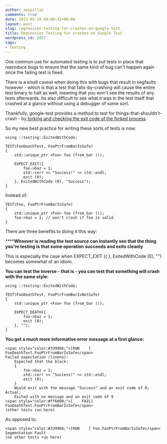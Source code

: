 ```yaml
---
author: smspillaz
comments: true
date: 2013-05-18 04:09:42+00:00
layout: post
slug: regression-testing-for-crashes-on-google-test
title: Regression Testing for crashes on Google Test
wordpress_id: 2837
tags:
- testing
---
```


One common use for automated testing is to put tests in place that reproduce bugs to ensure that the same kind of bug can't happen again once the failing test is fixed.

There is a small caveat when doing this with bugs that result in segfaults however - which is that a test that fails-by-crashing will cause the entire test binary to halt as well, meaning that you won't see the results of any tests afterwards. Its also difficult to see what it was in the test itself that crashed at a glance without using a debugger of some sort.

Thankfully, google-test provides a method to test for things-that-shouldn't-crash - by[ forking and checking the exit code of the forked process](https://code.google.com/p/googletest/wiki/V1_6_AdvancedGuide#How_It_Works).

So my new best practice for writing these sorts of tests is now:

    
    using ::testing::ExitedWithCode;
    
    TEST(FooDeathTest, FooPtrFromBarIsSafe)
    {
        std::unique_ptr <Foo> foo (from_bar ());
    
        EXPECT_EXIT({
            foo->baz = 1;
            std::cerr << "Success!" << std::endl;
            exit (0);
        }, ExitedWithCode (0), "Success");
    }


Instead of:

    
    TEST(Foo, FooPtrFromBarIsSafe)
    {
        std::unique_ptr <Foo> foo (from_bar ());
        foo->baz = 1; // won't crash if foo is valid
    }


There are three benefits to doing it this way:

******Whoever is reading the test source can instantly see that the thing you're testing is that some operation succeeds and exits cleanly**

This is especially the case when EXPECT_EXIT ({ }, ExitedWithCode (0), "") becomes somewhat of an idiom.

**You can test the inverse - that is - you can test that something will crash with the same style:**

    
    using ::testing::ExitedWithCode;
    
    TEST(FooDeathTest, FooPtrFromBarIsNotSafe)
    {
        std::unique_ptr <Foo> foo (from_bar ());
    
        EXPECT_DEATH({
            foo->baz = 1;
            exit (0);
        }, "");
    }


**You get a much more informative error message at a first glance:**

    
    <span style="color:#339966;">[RUN    ] FooDeathTest.FooPtrFromBarIsSafe</span>
    Failed expectation (lineno):
        Expected that the block:
        {
            foo->baz = 1;
            std::cerr << "Success!" << std::endl;
            exit (0);
        }
        Would exit with the message "Success" and an exit code of 0;
    Actual:
        Exited with no message and an exit code of 9
    <span style="color:#ff6600;">[    FAIL] FooDeathTest.FooPtrFromBarIsSafe</span>
    (other tests run here)


As opposed to:

    
    <span style="color:#339966;">[RUN    ] Foo.FooPtrFromBarIsSafe</span>
    Segmentation Fault
    (no other tests run here)
